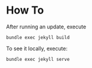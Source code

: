 # How To

After running an update, execute

```commandline
bundle exec jekyll build
```

To see it locally, execute:

```commandline
bundle exec jekyll serve
```